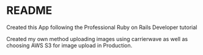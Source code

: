 # README

Created this App following the Professional Ruby on Rails Developer tutorial 

Created my own method uploading images using carrierwave as well as choosing AWS S3 for image 
upload in Production.
